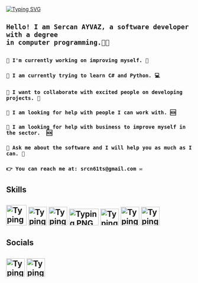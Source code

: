 <a href="https://git.io/typing-svg"><img src="https://readme-typing-svg.demolab.com?font=Fira+Code&size=35&pause=1000&color=0943F7&width=650&lines=Hi+There+%F0%9F%91%8B;I+am+Sercan+AYVAZ.%F0%9F%91%A8%E2%80%8D%F0%9F%92%BB;I+am+a+computer+programmer.%F0%9F%92%BB" alt="Typing SVG" /></a>
   <h2><code>Hello! I am Sercan AYVAZ, a software developer with a degree 
in computer programming.🧑‍💻</code><h2>

 <h3><code>🔗 I'm currently working on improving myself. 📕</code><h3>
 <h3><code>🔗 I am currently trying to learn C# and Python. 💻</code><h3>
 <h3><code>🔗 I want to collaborate with excited people on developing projects. 👥</code><h3>
 <h3><code>🔗 I am looking for help with people I can work with. 🆘</code><h3>
 <h3><code>🔗 I am looking for help with business to improve myself in the sector.  🆘</code><h3>
 <h3><code>🔗 Ask me about the software and I will help you as much as I can. 💬</code><h3>
    
 <h3><code>👉 You can reach me at: srcn61ts@gmail.com ✉️</code><h3>

<h2>Skills<h2>
<a href ="https://learn.microsoft.com/tr-tr/dotnet/csharp/"><img src="https://upload.wikimedia.org/wikipedia/commons/thumb/d/d2/C_Sharp_Logo_2023.svg/1200px-C_Sharp_Logo_2023.svg.png" alt="Typing PNG" width="55" height="55"></a>   
<a href ="https://www.python.org/"><img src="https://upload.wikimedia.org/wikipedia/commons/thumb/c/c3/Python-logo-notext.svg/1200px-Python-logo-notext.svg.png" alt="Typing PNG" width="50" height="50"></a>   
<a href ="https://www.mysql.com/"><img src="https://images.sftcdn.net/images/t_app-icon-m/p/917c77e8-96d1-11e6-8453-00163ed833e7/3780880766/mysql-com-icon.png" alt="Typing PNG" width="50" height="50"></a>   
<a href ="https://visualstudio.microsoft.com/en/"><img src="https://1000logos.net/wp-content/uploads/2023/04/Visual-Studio-Logo-2019.png" alt="Typing PNG" width="80" height="45"></a>   
<a href ="https://code.visualstudio.com/"><img src="https://upload.wikimedia.org/wikipedia/commons/thumb/9/9a/Visual_Studio_Code_1.35_icon.svg/512px-Visual_Studio_Code_1.35_icon.svg.png" alt="Typing PNG" width="50" height="45"></a> 
<a href ="https://www.gimp.org/"><img src="https://upload.wikimedia.org/wikipedia/commons/thumb/0/02/Gimp-wilber-scalable.svg/800px-Gimp-wilber-scalable.svg.png" alt="Typing PNG" width="50" height="50"></a> 
<a href ="https://www.microsoft.com/tr-tr/microsoft-365/microsoft-office"><img src="https://winaero.com/blog/wp-content/uploads/2019/11/Office-Mobile-App-icon-big.png" alt="Typing PNG" width="50" height="50"></a>   



<h2>Socials<h2>   
<a href="https://github.com/Sercan-Ayvaz"><img src="https://cdn-1.webcatalog.io/catalog/github/github-icon-filled-256.webp?v=1732983504171" alt="Typing WEBP" width="50" height="50"></a>   
<a href ="https://www.linkedin.com/in/sercan-ayvaz/"><img src="https://www.localveri.com.tr/wp-content/uploads/2021/03/lnikedin-localveri.png" alt="Typing PNG" width="50" height="50"></a> 

   
   
   
   
   
   
   
   
   
   <!-- 
**Sercan-Ayvaz/Sercan-Ayvaz** is a ✨ _special_ ✨ repository because its `README.md` (this file) appears on your GitHub profile.

Here are some ideas to get you started:

 🔭 I'm currently working on improving myself.
 🌱 I am currently trying to learn C# and Python.
 👯 I want to collaborate with excited people on developing projects.
 🤔 I am looking for help with people I can work with.
 🤔 I am looking for help with business to improve myself in the sector.
 💬 Ask me about the software and I will help you as much as I can.
 📫 You can reach me at: srcn61ts@gmail.com.

-->
